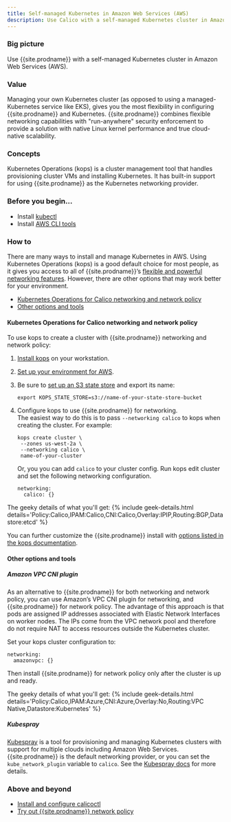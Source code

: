 ```yaml
---
title: Self-managed Kubernetes in Amazon Web Services (AWS)
description: Use Calico with a self-managed Kubernetes cluster in Amazon Web Services (AWS).
---
```


### Big picture

Use {{site.prodname}} with a self-managed Kubernetes cluster in Amazon Web Services (AWS). 

### Value

Managing your own Kubernetes cluster (as opposed to using a managed-Kubernetes service like EKS), gives you the most flexibility in configuring {{site.prodname}} and Kubernetes. {{site.prodname}} combines flexible networking capabilities with "run-anywhere" security enforcement to provide a solution with native Linux kernel performance and true cloud-native scalability.

### Concepts

Kubernetes Operations (kops) is a cluster management tool that handles provisioning cluster VMs and installing Kubernetes. It has built-in support for using {{site.prodname}} as the Kubernetes networking provider.

### Before you begin...

- Install [kubectl](https://kubernetes.io/docs/tasks/tools/install-kubectl/)
- Install [AWS CLI tools](https://docs.aws.amazon.com/cli/latest/userguide/cli-chap-install.html)

### How to

There are many ways to install and manage Kubernetes in AWS. Using Kubernetes Operations (kops) is a good default choice for most people, as it gives you access to all of {{site.prodname}}’s [flexible and powerful networking features]({{site.baseurl}}/networking). However, there are other options that may work better for your environment.

- [Kubernetes Operations for Calico networking and network policy](#kubernetes-operations-for-calico-networking-and-network-policy)
- [Other options and tools](#other-options-and-tools)

#### Kubernetes Operations for Calico networking and network policy

To use kops to create a cluster with {{site.prodname}} networking and network policy:

1. [Install kops](https://kops.sigs.k8s.io/install/) on your workstation.
1. [Set up your environment for AWS](https://kops.sigs.k8s.io/getting_started/aws/).
  1. Be sure to [set up an S3 state store](https://kops.sigs.k8s.io/getting_started/aws/#cluster-state-storage) and export its name:
  
     ```
     export KOPS_STATE_STORE=s3://name-of-your-state-store-bucket
     ```
1. Configure kops to use {{site.prodname}} for networking.  
   The easiest way to do this is to pass `--networking calico` to kops when creating the cluster. For example:

   ```
   kops create cluster \
    --zones us-west-2a \
    --networking calico \
    name-of-your-cluster
   ```
   Or, you you can add `calico` to your cluster config.  Run kops edit cluster and set the following networking configuration.

   ```
   networking:
     calico: {}
   ```

The geeky details of what you'll get:
{% include geek-details.html details='Policy:Calico,IPAM:Calico,CNI:Calico,Overlay:IPIP,Routing:BGP,Datastore:etcd' %}   

You can further customize the {{site.prodname}} install with [options listed in the kops documentation](https://kops.sigs.k8s.io/networking/#calico-example-for-cni-and-network-policy). 

#### Other options and tools

##### Amazon VPC CNI plugin

As an alternative to {{site.prodname}} for both networking and network policy, you can use Amazon’s VPC CNI plugin for networking, and {{site.prodname}} for network policy. The advantage of this approach is that pods are assigned IP addresses associated with Elastic Network Interfaces on worker nodes. The IPs come from the VPC network pool and therefore do not require NAT to access resources outside the Kubernetes cluster.

Set your kops cluster configuration to:

```
networking:
  amazonvpc: {}
```
Then install {{site.prodname}} for network policy only after the cluster is up and ready.

The geeky details of what you'll get:
{% include geek-details.html details='Policy:Calico,IPAM:Azure,CNI:Azure,Overlay:No,Routing:VPC Native,Datastore:Kubernetes' %}

##### Kubespray

[Kubespray](https://kubespray.io/) is a tool for provisioning and managing Kubernetes clusters with support for multiple clouds including Amazon Web Services. {{site.prodname}} is the default networking provider, or you can set the `kube_network_plugin` variable to `calico`. See the [Kubespray docs](https://kubespray.io/#/?id=network-plugins) for more details.

### Above and beyond

- [Install and configure calicoctl]({{site.baseurl}}/getting-started/calicoctl/install)
- [Try out {{site.prodname}} network policy]({{site.baseurl}}/security/calico-network-policy)
